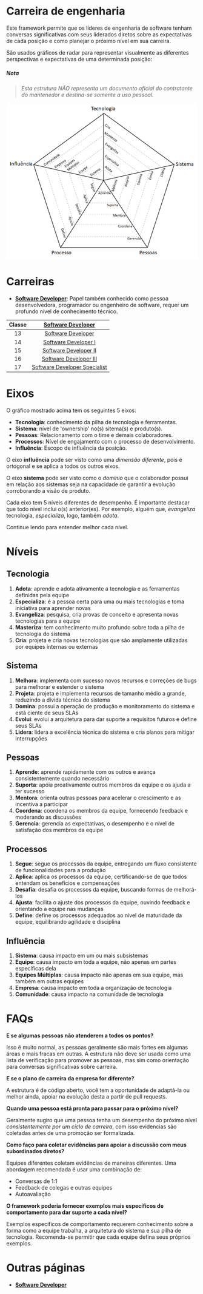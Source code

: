 # Carreira de engenharia

Este framework permite que os líderes de engenharia de software tenham conversas significativas com seus liderados diretos sobre as expectativas de cada posição e como planejar o próximo nível em sua carreira.

São usados gráficos de radar para representar visualmente as diferentes perspectivas e expectativas de uma determinada posição:

##### *Nota*
> *Esta estrutura NÃO representa um documento oficial do contratante do mantenedor e destina-se somente a uso pessoal.*

<picture>
  <source media="(prefers-color-scheme: light)" srcset="charts/template.png">
  <img alt="Template Chart" src="charts/template.png">
</picture>

# Carreiras

* [**Software Developer**](Developer.md): Papel também conhecido como pessoa desenvolvedora, programador ou engenheiro de software, requer um profundo nível de conhecimento técnico.

| Classe | [Software Developer](Developer.md) |
| :---: | :---: |
| 13 | [Software Developer](Developer.md#d1---developer-1) |
| 14 | [Software Developer I](Developer.md#d2---developer-2) |
| 15 | [Software Developer II](Developer.md#d3---developer-3) |
| 16 | [Software Developer III](Developer.md#d4---developer-4) |
| 17 | [Software Developer Specialist](Developer.md#d5---developer-5) |

# Eixos

O gráfico mostrado acima tem os seguintes 5 eixos:
* **Tecnologia**: conhecimento da pilha de tecnologia e ferramentas.
* **Sistema**: nível de 'ownership' no(s) sitema(s) e produto(s).
* **Pessoas**: Relacionamento com o time e demais colaboradores.
* **Processos**: Nível de engajamento com o processo de desenvolvimento.
* **Influência**: Escopo de influência da posição.

O eixo **influência** pode ser visto como uma *dimensão diferente*, pois é ortogonal e se aplica a todos os outros eixos.

O eixo **sistema** pode ser visto como o *domínio* que o colaborador possui em relação aos sistemas seja na capacidade de garantir a evolução corroborando a visão de produto.

Cada eixo tem 5 níveis diferentes de desempenho. É importante destacar que todo nível inclui o(s) anterior(es). Por exemplo, alguém que, *evangeliza* tecnologia, *especializa*, logo, também *adota*.

Continue lendo para entender melhor cada nível.

# Níveis

## Tecnologia

1. **Adota**: aprende e adota ativamente a tecnologia e as ferramentas definidas pela equipe
2. **Especializa**: é a pessoa certa para uma ou mais tecnologias e toma iniciativa para aprender novas
3. **Evangeliza**: pesquisa, cria provas de conceito e apresenta novas tecnologias para a equipe
4. **Masteriza**: tem conhecimento muito profundo sobre toda a pilha de tecnologia do sistema
5. **Cria**: projeta e cria novas tecnologias que são amplamente utilizadas por equipes internas ou externas

## Sistema

1. **Melhora**: implementa com sucesso novos recursos e correções de bugs para melhorar e estender o sistema
2. **Projeta**: projeta e implementa recursos de tamanho médio a grande, reduzindo a dívida técnica do sistema
3. **Domina**: possui a operação de produção e monitoramento do sistema e está ciente de seus SLAs
4. **Evolui**: evolui a arquitetura para dar suporte a requisitos futuros e define seus SLAs
5. **Lidera**: lidera a excelência técnica do sistema e cria planos para mitigar interrupções

## Pessoas

1. **Aprende**: aprende rapidamente com os outros e avança consistentemente quando necessário
2. **Suporta**: apóia proativamente outros membros da equipe e os ajuda a ter sucesso
3. **Mentora**: orienta outras pessoas para acelerar o crescimento e as incentiva a participar
4. **Coordena**: coordena os membros da equipe, fornecendo feedback e moderando as discussões
5. **Gerencia**: gerencia as expectativas, o desempenho e o nível de satisfação dos membros da equipe

## Processos

1. **Segue**: segue os processos da equipe, entregando um fluxo consistente de funcionalidades para a produção
2. **Aplica**: aplica os processos da equipe, certificando-se de que todos entendam os benefícios e compensações
3. **Desafia**: desafia os processos da equipe, buscando formas de melhorá-los
4. **Ajusta**: facilita o ajuste dos processos da equipe, ouvindo feedback e orientando a equipe nas mudanças
5. **Define**: define os processos adequados ao nível de maturidade da equipe, equilibrando agilidade e disciplina

## Influência

1. **Sistema**: causa impacto em um ou mais subsistemas
2. **Equipe**: causa impacto em toda a equipe, não apenas em partes específicas dela
3. **Equipes Múltiplas**: causa impacto não apenas em sua equipe, mas também em outras equipes
4. **Empresa**: causa impacto em toda a organização de tecnologia
5. **Comunidade**: causa impacto na comunidade de tecnologia

# FAQs

**E se algumas pessoas não atenderem a todos os pontos?**

Isso é muito normal, as pessoas geralmente são mais fortes em algumas áreas e mais fracas em outras. A estrutura não deve ser usada como uma lista de verificação para promover as pessoas, mas sim como orientação para conversas significativas sobre carreira.

**E se o plano de carreira da empresa for diferente?**

A estrutura é de código aberto, você tem a oportunidade de adaptá-la ou melhor ainda, apoiar na evolução desta a partir de pull requests.

**Quando uma pessoa está pronta para passar para o próximo nível?**

Geralmente sugiro que uma pessoa tenha um desempenho do próximo nível *consistentemente por um ciclo de carreira*, com isso evidencias são coletadas antes de uma promoção ser formalizada.

**Como faço para coletar evidências para apoiar a discussão com meus subordinados diretos?**

Equipes diferentes coletam evidências de maneiras diferentes. Uma abordagem recomendada é usar uma combinação de:
* Conversas de 1:1
* Feedback de colegas e outras equipes
* Autoavaliação

**O framework poderia fornecer exemplos mais específicos de comportamento para dar suporte a cada nível?**

Exemplos específicos de comportamento requerem conhecimento sobre a forma como a equipe trabalha, a arquitetura do sistema e sua pilha de tecnologia. Recomenda-se permitir que cada equipe defina seus próprios exemplos.

# Outras páginas

* [**Software Developer**](Developer.md)